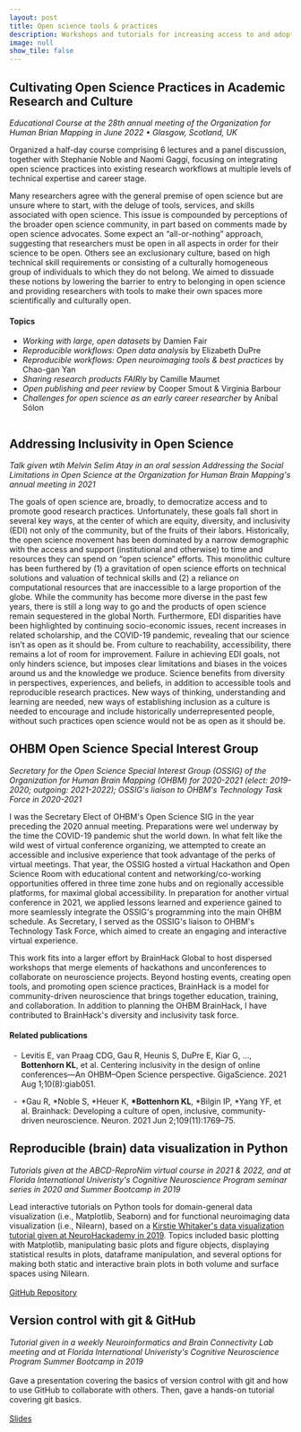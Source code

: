 ```yaml
---
layout: post
title: Open science tools & practices
description: Workshops and tutorials for increasing access to and adoption of open science practices.
image: null
show_tile: false
---
```

<div class="row">
<h2>Cultivating Open Science Practices in Academic Research and Culture</h2>
  <div class="6u 12u$(small)">
    <p><em>Educational Course at the 28th annual meeting of the Organization for Human Brian Mapping in June 2022 • Glasgow, Scotland, UK</em></p>
    <p>
    Organized a half-day course comprising 6 lectures and a panel discussion, together with Stephanie Noble and Naomi Gaggi, focusing on integrating open science practices into existing research workflows at multiple levels of technical expertise and career stage.
    </p>
    <p>
    Many researchers agree with the general premise of open science but are unsure where to start, with the deluge of tools, services, and skills associated with open science. This issue is compounded by perceptions of the broader open science community, in part based on comments made by open science advocates. Some expect an “all-or-nothing” approach, suggesting that researchers must be open in all aspects in order for their science to be open. Others see an exclusionary culture, based on high technical skill requirements or consisting of a culturally homogeneous group of individuals to which they do not belong. We aimed to dissuade these notions by lowering the barrier to entry to belonging in open science and providing researchers with tools to make their own spaces more scientifically and culturally open.
    </p>
  </div>
  <div class="6u 12u$(small)">
  <h4>Topics</h4>
    <ul>
      <li><i>Working with large, open datasets</i> by Damien Fair</li>
      <li><i>Reproducible workflows: Open data analysis</i> by Elizabeth DuPre</li>
      <li><i>Reproducible workflows: Open neuroimaging tools & best practices</i> by Chao-gan Yan</li>
      <li><i>Sharing research products FAIRly</i> by Camille Maumet</li>
      <li><i>Open publishing and peer review</i> by Cooper Smout & Virginia Barbour</li>
      <li><i>Challenges for open science as an early career researcher</i> by Anibal Sólon</li>
    </ul>
    <img src="{% link assets/images/ohbm2022_ecslide.png %}" alt=""/>
  </div>
</div>
<div class="row">
<h2>Addressing Inclusivity in Open Science</h2>
<p><em>Talk given wtih Melvin Selim Atay in an oral session Addressing the Social Limitations in Open Science at the Organization for Human Brain Mapping's annual meeting in 2021</em></p>
<p><span class="image right"><img src="{% link assets/images/inclusivity.png %}" alt="" /></span>The goals of open science are, broadly, to democratize access and to promote good research practices. Unfortunately, these goals fall short in several key ways, at the center of which are equity, diversity, and inclusivity (EDI) not only of the community, but of the fruits of their labors. Historically, the open science movement has been dominated by a narrow demographic with the access and support (institutional and otherwise) to time and resources they can spend on “open science” efforts. This monolithic culture has been furthered by (1) a gravitation of open science efforts on technical solutions and valuation of technical skills and (2) a reliance on computational resources that are inaccessible to a large proportion of the globe. While the community has become more diverse in the past few years, there is still a long way to go and the products of open science remain sequestered in the global North. Furthermore, EDI disparities have been highlighted by continuing socio-economic issues, recent increases in related scholarship, and the COVID-19 pandemic, revealing that our science isn’t as open as it should be. From culture to reachability, accessibility, there remains a lot of room for improvement. Failure in achieving EDI goals, not only hinders science, but imposes clear limitations and biases in the voices around us and the knowledge we produce. Science benefits from diversity in perspectives, experiences, and beliefs, in addition to accessible tools and reproducible research practices. New ways of thinking, understanding and learning are needed, new ways of establishing inclusion as a culture is needed to encourage and include historically underrepresented people, without such practices open science would not be as open as it should be.
</p>
</div>
<div class="row">
<h2>OHBM Open Science Special Interest Group</h2>
  <p><em>Secretary for the Open Science Special Interest Group (OSSIG) of the Organization for Human Brain Mapping (OHBM) for 2020-2021 (elect: 2019-2020; outgoing: 2021-2022); OSSIG's liaison to OHBM's Technology Task Force in 2020-2021</em></p>
  <p><span class="image right" style="max-width: 10%"><img src="{% link assets/images/ossig_logo.png %}" alt="" /></span>I was the Secretary Elect of OHBM's Open Science SIG in the year preceding the 2020 annual meeting. Preparations were wel underway by the time the COVID-19 pandemic shut the world down. In what felt like the wild west of virtual conference organizing, we attempted to create an accessible and inclusive experience that took advantage of the perks of virtual meetings. That year, the OSSIG hosted a virtual Hackathon and Open Science Room with educational content and networking/co-working opportunities offered in three time zone hubs and on regionally accessible platforms, for maximal global accessibility. In preparation for another virtual conference in 2021, we applied lessons learned and experience gained to more seamlessly integrate the OSSIG's programming into the main OHBM schedule. As Secretary, I served as the OSSIG's liaison to OHBM's Technology Task Force, which aimed to create an engaging and interactive virtual experience. 
  </p>
  <p><span class="image left" style="max-width: 50%"><img src="{% link assets/images/gr1_lrg.jpg %}" alt="" /></span>This work fits into a larger effort by BrainHack Global to host dispersed workshops that merge elements of hackathons and unconferences to collaborate on neuroscience projects. Beyond hosting events, creating open tools, and promoting open science practices, BrainHack is a model for community-driven neuroscience that brings together education, training, and collaboration. In addition to planning the OHBM BrainHack, I have contributed to BrainHack's diversity and inclusivity task force.
  </p>
  <h4>Related publications</h4>
    <div class="csl-entry" style="clear: left; margin-bottom: 1em;">
    <div class="csl-left-margin" style="float: left; padding-right: 0.5em;text-align: right; width: 1em;">-</div><div class="csl-right-inline" style="margin: 0 .4em 0 1.5em;">Levitis E, van&nbsp;Praag CDG, Gau R, Heunis S, DuPre E, Kiar G, ..., <b>Bottenhorn KL</b>, et al. Centering inclusivity in the design of online conferences—An OHBM–Open Science perspective. GigaScience. 2021 Aug 1;10(8):giab051.</div>
   </div>
  <span class="Z3988" title="url_ver=Z39.88-2004&amp;ctx_ver=Z39.88-2004&amp;rfr_id=info%3Asid%2Fzotero.org%3A2&amp;rft_id=info%3Adoi%2F10.1093%2Fgigascience%2Fgiab051&amp;rft_val_fmt=info%3Aofi%2Ffmt%3Akev%3Amtx%3Ajournal&amp;rft.genre=article&amp;rft.atitle=Centering%20inclusivity%20in%20the%20design%20of%20online%20conferences%E2%80%94An%20OHBM%E2%80%93Open%20Science%20perspective&amp;rft.jtitle=GigaScience&amp;rft.stitle=GigaScience&amp;rft.volume=10&amp;rft.issue=8&amp;rft.aufirst=Elizabeth&amp;rft.aulast=Levitis&amp;rft.au=Elizabeth%20Levitis&amp;rft.au=Cassandra%20D%20Gould%20van%C2%A0Praag&amp;rft.au=R%C3%A9mi%20Gau&amp;rft.au=Stephan%20Heunis&amp;rft.au=Elizabeth%20DuPre&amp;rft.au=Gregory%20Kiar&amp;rft.au=Katherine%20L%20Bottenhorn&amp;rft.au=Tristan%20Glatard&amp;rft.au=Aki%20Nikolaidis&amp;rft.au=Kirstie%20Jane%20Whitaker&amp;rft.au=Matteo%20Mancini&amp;rft.au=Guiomar%20Niso&amp;rft.au=Soroosh%20Afyouni&amp;rft.au=Eva%20Alonso-Ortiz&amp;rft.au=Stefan%20Appelhoff&amp;rft.au=Aurina%20Arnatkeviciute&amp;rft.au=Selim%20Melvin%20Atay&amp;rft.au=Tibor%20Auer&amp;rft.au=Giulia%20Baracchini&amp;rft.au=Johanna%20M%20M%20Bayer&amp;rft.au=Michael%20J%20S%20Beauvais&amp;rft.au=Janine%20D%20Bijsterbosch&amp;rft.au=Isil%20P%20Bilgin&amp;rft.au=Saskia%20Bollmann&amp;rft.au=Steffen%20Bollmann&amp;rft.au=Rotem%20Botvinik-Nezer&amp;rft.au=Molly%20G%20Bright&amp;rft.au=Vince%20D%20Calhoun&amp;rft.au=Xiao%20Chen&amp;rft.au=Sidhant%20Chopra&amp;rft.au=Hu%20Chuan-Peng&amp;rft.au=Thomas%20G%20Close&amp;rft.au=Savannah%20L%20Cookson&amp;rft.au=R%20Cameron%20Craddock&amp;rft.au=Alejandro%20De%C2%A0La%C2%A0Vega&amp;rft.au=Benjamin%20De%C2%A0Leener&amp;rft.au=Damion%20V%20Demeter&amp;rft.au=Paola%20Di%C2%A0Maio&amp;rft.au=Erin%20W%20Dickie&amp;rft.au=Simon%20B%20Eickhoff&amp;rft.au=Oscar%20Esteban&amp;rft.au=Karolina%20Finc&amp;rft.au=Matteo%20Frigo&amp;rft.au=Saampras%20Ganesan&amp;rft.au=Melanie%20Ganz&amp;rft.au=Kelly%20G%20Garner&amp;rft.au=Eduardo%20A%20Garza-Villarreal&amp;rft.au=Gabriel%20Gonzalez-Escamilla&amp;rft.au=Rohit%20Goswami&amp;rft.au=John%20D%20Griffiths&amp;rft.au=Tijl%20Grootswagers&amp;rft.au=Samuel%20Guay&amp;rft.au=Olivia%20Guest&amp;rft.au=Daniel%20A%20Handwerker&amp;rft.au=Peer%20Herholz&amp;rft.au=Katja%20Heuer&amp;rft.au=Dorien%20C%20Huijser&amp;rft.au=Vittorio%20Iacovella&amp;rft.au=Michael%20J%20E%20Joseph&amp;rft.au=Agah%20Karakuzu&amp;rft.au=David%20B%20Keator&amp;rft.au=Xenia%20Kobeleva&amp;rft.au=Manoj%20Kumar&amp;rft.au=Angela%20R%20Laird&amp;rft.au=Linda%20J%20Larson-Prior&amp;rft.au=Alexandra%20Lautarescu&amp;rft.au=Alberto%20Lazari&amp;rft.au=Jon%20Haitz%20Legarreta&amp;rft.au=Xue-Ying%20Li&amp;rft.au=Jinglei%20Lv&amp;rft.au=Sina%20Mansour%C2%A0L.&amp;rft.au=David%20Meunier&amp;rft.au=Dustin%20Moraczewski&amp;rft.au=Tulika%20Nandi&amp;rft.au=Samuel%20A%20Nastase&amp;rft.au=Matthias%20Nau&amp;rft.au=Stephanie%20Noble&amp;rft.au=Martin%20Norgaard&amp;rft.au=Johnes%20Obungoloch&amp;rft.au=Robert%20Oostenveld&amp;rft.au=Edwina%20R%20Orchard&amp;rft.au=Ana%20Lu%C3%ADsa%20Pinho&amp;rft.au=Russell%20A%20Poldrack&amp;rft.au=Anqi%20Qiu&amp;rft.au=Pradeep%20Reddy%20Raamana&amp;rft.au=Ariel%20Rokem&amp;rft.au=Saige%20Rutherford&amp;rft.au=Malvika%20Sharan&amp;rft.au=Thomas%20B%20Shaw&amp;rft.au=Warda%20T%20Syeda&amp;rft.au=Meghan%20M%20Testerman&amp;rft.au=Roberto%20Toro&amp;rft.au=Sofie%20L%20Valk&amp;rft.au=Sofie%20Van%C2%A0Den%C2%A0Bossche&amp;rft.au=Ga%C3%ABl%20Varoquaux&amp;rft.au=Franti%C5%A1ek%20V%C3%A1%C5%A1a&amp;rft.au=Michele%20Veldsman&amp;rft.au=Jakub%20Vohryzek&amp;rft.au=Adina%20S%20Wagner&amp;rft.au=Reubs%20J%20Walsh&amp;rft.au=Tonya%20White&amp;rft.au=Fu-Te%20Wong&amp;rft.au=Xihe%20Xie&amp;rft.au=Chao-Gan%20Yan&amp;rft.au=Yu-Fang%20Yang&amp;rft.au=Yohan%20Yee&amp;rft.au=Gaston%20E%20Zanitti&amp;rft.au=Ana%20E%20Van%C2%A0Gulick&amp;rft.au=Eugene%20Duff&amp;rft.au=Camille%20Maumet&amp;rft.date=2021-08-01&amp;rft.pages=giab051&amp;rft.issn=2047-217X"></span>
  <div class="csl-entry" style="clear: left; margin-bottom: 1em;">
    <div class="csl-left-margin" style="float: left; padding-right: 0.5em;text-align: right; width: 1em;">-</div><div class="csl-right-inline" style="margin: 0 .4em 0 1.5em;">*Gau R, *Noble S, *Heuer K, <b>*Bottenhorn KL</b>, *Bilgin IP, *Yang YF, et al. Brainhack: Developing a culture of open, inclusive, community-driven neuroscience. Neuron. 2021 Jun 2;109(11):1769–75.</div>
   </div>
  <span class="Z3988" title="url_ver=Z39.88-2004&amp;ctx_ver=Z39.88-2004&amp;rfr_id=info%3Asid%2Fzotero.org%3A2&amp;rft_id=info%3Adoi%2F10.1016%2Fj.neuron.2021.04.001&amp;rft_id=info%3Apmid%2F33932337&amp;rft_val_fmt=info%3Aofi%2Ffmt%3Akev%3Amtx%3Ajournal&amp;rft.genre=article&amp;rft.atitle=Brainhack%3A%20Developing%20a%20culture%20of%20open%2C%20inclusive%2C%20community-driven%20neuroscience&amp;rft.jtitle=Neuron&amp;rft.stitle=Neuron&amp;rft.volume=109&amp;rft.issue=11&amp;rft.aufirst=R%C3%A9mi&amp;rft.aulast=Gau&amp;rft.au=R%C3%A9mi%20Gau&amp;rft.au=Stephanie%20Noble&amp;rft.au=Katja%20Heuer&amp;rft.au=Katherine%20L.%20Bottenhorn&amp;rft.au=Isil%20P.%20Bilgin&amp;rft.au=Yu-Fang%20Yang&amp;rft.au=Julia%20M.%20Huntenburg&amp;rft.au=Johanna%20M.%20M.%20Bayer&amp;rft.au=Richard%20A.%20I.%20Bethlehem&amp;rft.au=Shawn%20A.%20Rhoads&amp;rft.au=Christoph%20Vogelbacher&amp;rft.au=Valentina%20Borghesani&amp;rft.au=Elizabeth%20Levitis&amp;rft.au=Hao-Ting%20Wang&amp;rft.au=Sofie%20Van%20Den%20Bossche&amp;rft.au=Xenia%20Kobeleva&amp;rft.au=Jon%20Haitz%20Legarreta&amp;rft.au=Samuel%20Guay&amp;rft.au=Selim%20Melvin%20Atay&amp;rft.au=Gael%20P.%20Varoquaux&amp;rft.au=Dorien%20C.%20Huijser&amp;rft.au=Malin%20S.%20Sandstr%C3%B6m&amp;rft.au=Peer%20Herholz&amp;rft.au=Samuel%20A.%20Nastase&amp;rft.au=AmanPreet%20Badhwar&amp;rft.au=Guillaume%20Dumas&amp;rft.au=Simon%20Schwab&amp;rft.au=Stefano%20Moia&amp;rft.au=Michael%20Dayan&amp;rft.au=Yasmine%20Bassil&amp;rft.au=Paula%20P.%20Brooks&amp;rft.au=Matteo%20Mancini&amp;rft.au=James%20M.%20Shine&amp;rft.au=David%20O%E2%80%99Connor&amp;rft.au=Xihe%20Xie&amp;rft.au=Davide%20Poggiali&amp;rft.au=Patrick%20Friedrich&amp;rft.au=Anibal%20S.%20Heinsfeld&amp;rft.au=Lydia%20Riedl&amp;rft.au=Roberto%20Toro&amp;rft.au=C%C3%A9sar%20Caballero-Gaudes&amp;rft.au=Anders%20Eklund&amp;rft.au=Kelly%20G.%20Garner&amp;rft.au=Christopher%20R.%20Nolan&amp;rft.au=Damion%20V.%20Demeter&amp;rft.au=Fernando%20A.%20Barrios&amp;rft.au=Junaid%20S.%20Merchant&amp;rft.au=Elizabeth%20A.%20McDevitt&amp;rft.au=Robert%20Oostenveld&amp;rft.au=R.%20Cameron%20Craddock&amp;rft.au=Ariel%20Rokem&amp;rft.au=Andrew%20Doyle&amp;rft.au=Satrajit%20S.%20Ghosh&amp;rft.au=Aki%20Nikolaidis&amp;rft.au=Olivia%20W.%20Stanley&amp;rft.au=Eneko%20Uru%C3%B1uela&amp;rft.au=Nasim%20Anousheh&amp;rft.au=Aurina%20Arnatkeviciute&amp;rft.au=Guillaume%20Auzias&amp;rft.au=Dipankar%20Bachar&amp;rft.au=Elise%20Bannier&amp;rft.au=Ruggero%20Basanisi&amp;rft.au=Arshitha%20Basavaraj&amp;rft.au=Marco%20Bedini&amp;rft.au=Pierre%20Bellec&amp;rft.au=R.%20Austin%20Benn&amp;rft.au=Kathryn%20Berluti&amp;rft.au=Steffen%20Bollmann&amp;rft.au=Saskia%20Bollmann&amp;rft.au=Claire%20Bradley&amp;rft.au=Jesse%20Brown&amp;rft.au=Augusto%20Buchweitz&amp;rft.au=Patrick%20Callahan&amp;rft.au=Micaela%20Y.%20Chan&amp;rft.au=Bramsh%20Q.%20Chandio&amp;rft.au=Theresa%20Cheng&amp;rft.au=Sidhant%20Chopra&amp;rft.au=Ai%20Wern%20Chung&amp;rft.au=Thomas%20G.%20Close&amp;rft.au=Etienne%20Combrisson&amp;rft.au=Giorgia%20Cona&amp;rft.au=R.%20Todd%20Constable&amp;rft.au=Claire%20Cury&amp;rft.au=Kamalaker%20Dadi&amp;rft.au=Pablo%20F.%20Damasceno&amp;rft.au=Samir%20Das&amp;rft.au=Fabrizio%20De%20Vico%20Fallani&amp;rft.au=Krista%20DeStasio&amp;rft.au=Erin%20W.%20Dickie&amp;rft.au=Lena%20Dorfschmidt&amp;rft.au=Eugene%20P.%20Duff&amp;rft.au=Elizabeth%20DuPre&amp;rft.au=Sarah%20Dziura&amp;rft.au=Nathalia%20B.%20Esper&amp;rft.au=Oscar%20Esteban&amp;rft.au=Shreyas%20Fadnavis&amp;rft.au=Guillaume%20Flandin&amp;rft.au=Jessica%20E.%20Flannery&amp;rft.au=John%20Flournoy&amp;rft.au=Stephanie%20J.%20Forkel&amp;rft.au=Alexandre%20R.%20Franco&amp;rft.au=Saampras%20Ganesan&amp;rft.au=Siyuan%20Gao&amp;rft.au=Jos%C3%A9%20C.%20Garc%C3%ADa%20Alanis&amp;rft.au=Eleftherios%20Garyfallidis&amp;rft.au=Tristan%20Glatard&amp;rft.au=Enrico%20Glerean&amp;rft.au=Javier%20Gonzalez-Castillo&amp;rft.au=Cassandra%20D.%20Gould%20van%20Praag&amp;rft.au=Abigail%20S.%20Greene&amp;rft.au=Geetika%20Gupta&amp;rft.au=Catherine%20Alice%20Hahn&amp;rft.au=Yaroslav%20O.%20Halchenko&amp;rft.au=Daniel%20Handwerker&amp;rft.au=Thomas%20S.%20Hartmann&amp;rft.au=Val%C3%A9rie%20Hayot-Sasson&amp;rft.au=Stephan%20Heunis&amp;rft.au=Felix%20Hoffstaedter&amp;rft.au=Daniela%20M.%20Hohmann&amp;rft.au=Corey%20Horien&amp;rft.au=Horea-Ioan%20Ioanas&amp;rft.au=Alexandru%20Iordan&amp;rft.au=Chao%20Jiang&amp;rft.au=Michael%20Joseph&amp;rft.au=Jason%20Kai&amp;rft.au=Agah%20Karakuzu&amp;rft.au=David%20N.%20Kennedy&amp;rft.au=Anisha%20Keshavan&amp;rft.au=Ali%20R.%20Khan&amp;rft.au=Gregory%20Kiar&amp;rft.au=P.%20Christiaan%20Klink&amp;rft.au=Vincent%20Koppelmans&amp;rft.au=Serge%20Koudoro&amp;rft.au=Angela%20R.%20Laird&amp;rft.au=Georg%20Langs&amp;rft.au=Marissa%20Laws&amp;rft.au=Roxane%20Licandro&amp;rft.au=Sook-Lei%20Liew&amp;rft.au=Tomislav%20Lipic&amp;rft.au=Krisanne%20Litinas&amp;rft.au=Daniel%20J.%20Lurie&amp;rft.au=D%C3%A9sir%C3%A9e%20Lussier&amp;rft.au=Christopher%20R.%20Madan&amp;rft.au=Lea-Theresa%20Mais&amp;rft.au=Sina%20Mansour%20L&amp;rft.au=J.%20P.%20Manzano-Patron&amp;rft.au=Dimitra%20Maoutsa&amp;rft.au=Matheus%20Marcon&amp;rft.au=Daniel%20S.%20Margulies&amp;rft.au=Giorgio%20Marinato&amp;rft.au=Daniele%20Marinazzo&amp;rft.au=Christopher%20J.%20Markiewicz&amp;rft.au=Camille%20Maumet&amp;rft.au=Felipe%20Meneguzzi&amp;rft.au=David%20Meunier&amp;rft.au=Michael%20P.%20Milham&amp;rft.au=Kathryn%20L.%20Mills&amp;rft.au=Davide%20Momi&amp;rft.au=Clara%20A.%20Moreau&amp;rft.au=Aysha%20Motala&amp;rft.au=Iska%20Moxon-Emre&amp;rft.au=Thomas%20E.%20Nichols&amp;rft.au=Dylan%20M.%20Nielson&amp;rft.au=Gustav%20Nilsonne&amp;rft.au=Lisa%20Novello&amp;rft.au=Caroline%20O%E2%80%99Brien&amp;rft.au=Emily%20Olafson&amp;rft.au=Lindsay%20D.%20Oliver&amp;rft.au=John%20A.%20Onofrey&amp;rft.au=Edwina%20R.%20Orchard&amp;rft.au=Kendra%20Oudyk&amp;rft.au=Patrick%20J.%20Park&amp;rft.au=Mahboobeh%20Parsapoor&amp;rft.au=Lorenzo%20Pasquini&amp;rft.au=Scott%20Peltier&amp;rft.au=Cyril%20R.%20Pernet&amp;rft.au=Rudolph%20Pienaar&amp;rft.au=Pedro%20Pinheiro-Chagas&amp;rft.au=Jean-Baptiste%20Poline&amp;rft.au=Anqi%20Qiu&amp;rft.au=Tiago%20Quendera&amp;rft.au=Laura%20C.%20Rice&amp;rft.au=Joscelin%20Rocha-Hidalgo&amp;rft.au=Saige%20Rutherford&amp;rft.au=Mathias%20Scharinger&amp;rft.au=Dustin%20Scheinost&amp;rft.au=Deena%20Shariq&amp;rft.au=Thomas%20B.%20Shaw&amp;rft.au=Viviana%20Siless&amp;rft.au=Molly%20Simmonite&amp;rft.au=Nikoloz%20Sirmpilatze&amp;rft.au=Hayli%20Spence&amp;rft.au=Julia%20Sprenger&amp;rft.au=Andrija%20Stajduhar&amp;rft.au=Martin%20Szinte&amp;rft.au=Sylvain%20Takerkart&amp;rft.au=Angela%20Tam&amp;rft.au=Link%20Tejavibulya&amp;rft.au=Michel%20Thiebaut%20de%20Schotten&amp;rft.au=Ina%20Thome&amp;rft.au=Laura%20Tomaz%20da%20Silva&amp;rft.au=Nicolas%20Traut&amp;rft.au=Lucina%20Q.%20Uddin&amp;rft.au=Antonino%20Vallesi&amp;rft.au=John%20W.%20VanMeter&amp;rft.au=Nandita%20Vijayakumar&amp;rft.au=Matteo%20Visconti%20di%20Oleggio%20Castello&amp;rft.au=Jakub%20Vohryzek&amp;rft.au=Jak%C5%A1a%20Vukojevi%C4%87&amp;rft.au=Kirstie%20Jane%20Whitaker&amp;rft.au=Lucy%20Whitmore&amp;rft.au=Steve%20Wideman&amp;rft.au=Suzanne%20T.%20Witt&amp;rft.au=Hua%20Xie&amp;rft.au=Ting%20Xu&amp;rft.au=Chao-Gan%20Yan&amp;rft.au=Fang-Cheng%20Yeh&amp;rft.au=B.%20T.%20Thomas%20Yeo&amp;rft.au=Xi-Nian%20Zuo&amp;rft.date=2021-06-02&amp;rft.pages=1769-1775&amp;rft.spage=1769&amp;rft.epage=1775&amp;rft.issn=0896-6273&amp;rft.language=English"></span>
  
</div>
<div class="row">
<h2>Reproducible (brain) data visualization in Python</h2>
  <p><em>Tutorials given at the ABCD-ReproNim virtual course in 2021 & 2022, and at Florida International Univeristy's Cognitive Neuroscience Program seminar series in 2020 and Summer Bootcamp in 2019</em></p>
  <p><span class="image left"><img src="{% link assets/images/abcdrepronim-dataviz.png %}" alt="" /></span>Lead interactive tutorials on Python tools for domain-general data visualization (i.e., Matplotlib, Seaborn) and for functional neuroimaging data visualization (i.e., Nilearn), based on a <a href="https://github.com/KirstieJane/NH19-Visualization"> Kirstie Whitaker's data visualization tutorial given at NeuroHackademy in 2019</a>. Topics included basic plotting with Matplotlib, manipulating basic plots and figure objects, displaying statistical results in plots, dataframe manipulation, and several options for making both static and interactive brain plots in both volume and surface spaces using Nilearn.<br><br><a href="https://github.com/62442katieb/Data-Visualization" class="button small">GitHub Repository</a>
  </p>
</div>
<div class="row">
<h2>Version control with git & GitHub</h2>
<p><span class="image right"><img src="{% link assets/images/git_github.png %}" alt="" /></span><em>Tutorial given in a weekly Neuroinformatics and Brain Connectivity Lab meeting and at Florida International Univeristy's Cognitive Neuroscience Program Summer Bootcamp in 2019</em><br><br>Gave a presentation covering the basics of version control with git and how to use GitHub to collaborate with others. Then, gave a hands-on tutorial covering git basics.<br><br><a href="https://doi.org/10.5281/zenodo.7918101" class="button small">Slides</a>
</p>
</div>
